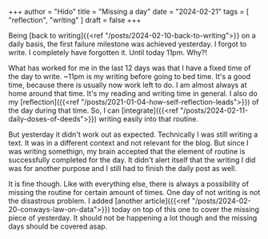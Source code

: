 +++
author = "Hido"
title = "Missing a day"
date = "2024-02-21"
tags = [
  "reflection",
  "writing"
]
draft = false
+++

Being [back to writing]{{<ref "/posts/2024-02-10-back-to-writing">}} on a daily basis, the first failure milestone was achieved yesterday. I forgot to write. I completely have forgotten it. Until today 11pm. Why?!

What has worked for me in the last 12 days was that I have a fixed time of the day to write. ~11pm is my writing before going to bed time. It's a good time, because there is usually now work left to do. I am almost always at home around that time. It's my reading and writing time in general. I also do my [reflection]({{<ref "/posts/2021-01-04-how-self-reflection-leads">}}) of the day during that time. So, I can [integrate]({{<ref "/posts/2024-02-11-daily-doses-of-deeds">}}) writing easily into that routine.

But yesterday it didn't work out as expected. Technically I was still writing a text. It was in a different context and not relevant for the blog. But since I was writing somethign, my brain accepted that the element of routine is successfully completed for the day. It didn't alert itself that the writing I did was for another purpose and I still had to finish the daily post as well. 

It is fine though. Like with everything else, there is always a possibility of missing the routine for certain amount of times. One day of not writing is not the disastrous problem. I added [another article]({{<ref "/posts/2024-02-20-conways-law-on-data">}}) today on top of this one to cover the missing piece of yesterday. It should not be happening a lot though and the missing days should be covered asap.